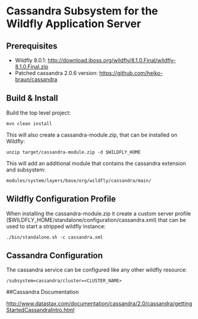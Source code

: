 

# Cassandra Subsystem for the Wildfly Application Server

## Prerequisites

- Wildfly 8.0.1: http://download.jboss.org/wildfly/8.1.0.Final/wildfly-8.1.0.Final.zip
- Patched cassandra 2.0.6 version: https://github.com/heiko-braun/cassandra

## Build & Install

Build the top level project:

`mvn clean install`

This will also create a cassandra-module.zip, that can be installed on Wildfly:

`unzip target/cassandra-module.zip -d $WILDFLY_HOME`

This will add an additional module that contains the cassandra extension and subsystem:

`modules/system/layers/base/org/wildfly/cassandra/main/`

## Wildfly Configuration Profile

When installing the cassandra-module.zip it create a custom server profile ($WILDFLY_HOME/standalone/configuration/cassandra.xml)
that can be used to start a stripped wildfly instance:

`./bin/standalone.sh -c cassandra.xml`

## Cassandra Configuration

The cassandra service can be configured like any other wildfly resource:

`/subsystem=cassandra/cluster=<CLUSTER_NAME>`

##Cassandra Documentation

http://www.datastax.com/documentation/cassandra/2.0/cassandra/gettingStartedCassandraIntro.html